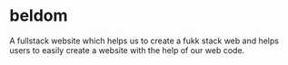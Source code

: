 # beldom
A fullstack website which helps us to create a fukk stack web and helps users to easily create a website with the help of our web code.

